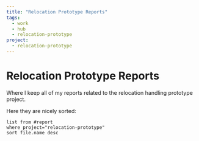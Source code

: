 ```yaml
---
title: "Relocation Prototype Reports"
tags:
  - work
  - hub
  - relocation-prototype
project:
  - relocation-prototype
---
```

# Relocation Prototype Reports

Where I keep all of my reports related to the relocation handling prototype project.

Here they are nicely sorted:
```dataview
list from #report 
where project="relocation-prototype"
sort file.name desc
```